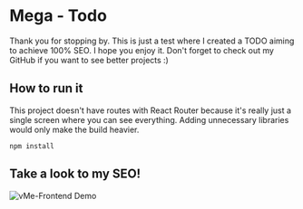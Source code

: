 # Mega - Todo

Thank you for stopping by. This is just a test where I created a TODO aiming to achieve 100% SEO. I hope you enjoy it. Don't forget to check out my GitHub if you want to see better projects :)

## How to run it

This project doesn't have routes with React Router because it's really just a single screen where you can see everything. Adding unnecessary libraries would only make the build heavier.

```node
npm install
```

## Take a look to my SEO!

![vMe-Frontend Demo](https://github.com/karttofer/vMe-Frontend/assets/34972636/a2b1c2dc-8f50-427d-83f8-8151ae340189)

